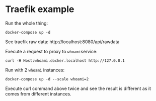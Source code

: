 # Traefik example

Run the whole thing:
```shell
docker-compose up -d
```

See traefik raw data: http://localhost:8080/api/rawdata

Execute a request to proxy to `whoami`service:
```shell
curl -H Host:whoami.docker.localhost http://127.0.0.1
```

Run with 2 `whoami` instances:
```shell
docker-compose up -d --scale whoami=2
```

Execute curl command above twice and see the result is different 
as it comes from different instances. 